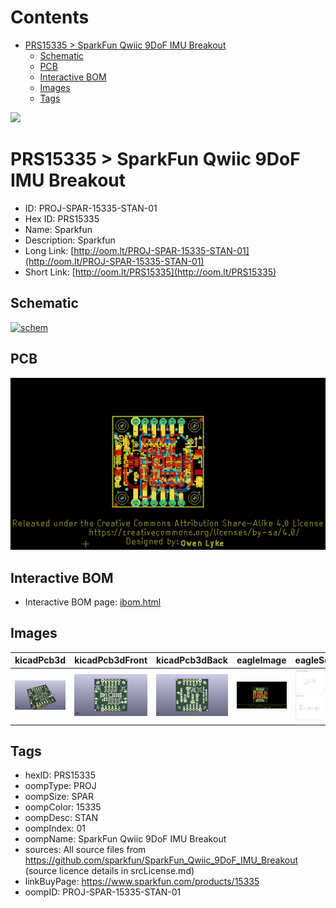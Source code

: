 



Contents
========

* [PRS15335 > SparkFun Qwiic 9DoF IMU Breakout](#prs15335--sparkfun-qwiic-9dof-imu-breakout)
	* [Schematic](#schematic)
	* [PCB](#pcb)
	* [Interactive BOM](#interactive-bom)
	* [Images](#images)
	* [Tags](#tags)
  
![][im]
# PRS15335 > SparkFun Qwiic 9DoF IMU Breakout

- ID: PROJ-SPAR-15335-STAN-01
- Hex ID: PRS15335
- Name: Sparkfun
- Description: Sparkfun
- Long Link: [http://oom.lt/PROJ-SPAR-15335-STAN-01](http://oom.lt/PROJ-SPAR-15335-STAN-01)
- Short Link: [http://oom.lt/PRS15335](http://oom.lt/PRS15335)

## Schematic
  
[![schem](eagleSchemImage.png)](eagleSchemImage.png)
## PCB
  
[![pcb](eagleImage.png)](eagleImage.png)
## Interactive BOM

- Interactive BOM page: [ibom.html](https://htmlpreview.github.io/?https://github.com/oomlout/oomlout_OOMP_projects/blob/main/PROJ-SPAR-15335-STAN-01/kicad/bom/ibom.html)

## Images
  
  

|kicadPcb3d|kicadPcb3dFront|kicadPcb3dBack|eagleImage|eagleSchemImage|
| :---: | :---: | :---: | :---: | :---: |
|[![kicadPcb3d](kicadPcb3d_140.png)](kicadPcb3d.png)|[![kicadPcb3dFront](kicadPcb3dFront_140.png)](kicadPcb3dFront.png)|[![kicadPcb3dBack](kicadPcb3dBack_140.png)](kicadPcb3dBack.png)|[![eagleImage](eagleImage_140.png)](eagleImage.png)|[![eagleSchemImage](eagleSchemImage_140.png)](eagleSchemImage.png)|

## Tags

- hexID: PRS15335
- oompType: PROJ
- oompSize: SPAR
- oompColor: 15335
- oompDesc: STAN
- oompIndex: 01
- oompName: SparkFun Qwiic 9DoF IMU Breakout
- sources: All source files from https://github.com/sparkfun/SparkFun_Qwiic_9DoF_IMU_Breakout (source licence details in srcLicense.md)
- linkBuyPage: https://www.sparkfun.com/products/15335
- oompID: PROJ-SPAR-15335-STAN-01



[im]: kicadPcb3d_450.png
